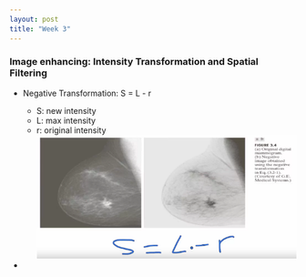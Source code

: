 ```yaml
---
layout: post
title: "Week 3"
---
```

### Image enhancing: Intensity Transformation and Spatial Filtering
- Negative Transformation: S = L - r 
  - S: new intensity
  - L: max intensity
  - r: original intensity
  ![](/image_and_video_processing_from_mars_to_hollywood_with_a_stop_at_the_hospital/images/neg_trans.png)

- 
